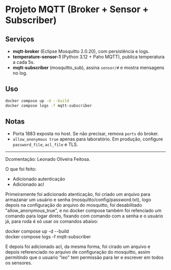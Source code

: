 # Projeto MQTT (Broker + Sensor + Subscriber)

## Serviços
- **mqtt-broker** (Eclipse Mosquitto 2.0.20), com persistência e logs.
- **temperature-sensor-1** (Python 3.12 + Paho MQTT), publica temperatura a cada 5s.
- **mqtt-subscriber** (mosquitto_sub), assina `sensor/#` e mostra mensagens no log.

## Uso
```bash
docker compose up -d --build
docker compose logs -f mqtt-subscriber
```

## Notas
- Porta 1883 exposta no host. Se não precisar, remova `ports` do broker.
- `allow_anonymous true` apenas para laboratório. Em produção, configure `password_file`, `acl_file` e TLS.

------------------------------------------------------------------------------------------------------------------------------------------------------------------------------------------------------------------------------------------

Dcomentação: Leonado Oliveira Feitosa.

O que foi feito:

- Adicionado autenticação
- Adicionado acl

Primeiramente foi adicionado atenticação, foi criado um arquivo para armazanar um usuário e senha (mosquitto/config/password.txt), logo depois na configuração do arquivo do mosquitto, foi desabilitado "allow_anonymous_true",
e no docker compose também foi refenciado um comando para logar direto, fixando com comando com a senha e o usuário já, para roda é só usar os comandos abaixo:

docker compose up -d --build
<br>
docker compose logs -f mqtt-subscriber


E depois foi adicionado acl, da mesma forma, foi cirado um arquivo e depois referenciado no arquivo de configuração do mosquitto, assim permitindo que o usuario "leo" tem permissão para ler e escrever em todos os sensores.
 

